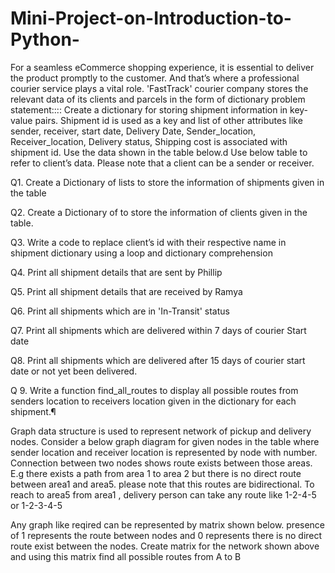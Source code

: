 # Mini-Project-on-Introduction-to-Python-
For a seamless eCommerce shopping experience, it is essential to deliver the product promptly to the customer. And that’s where a professional courier service plays a vital role. 'FastTrack' courier company stores the relevant data of its clients and parcels in the form of dictionary problem statement:::: Create a dictionary for storing shipment information in key-value pairs. Shipment id is used as a key and list of other attributes like sender, receiver, start date, Delivery Date, Sender_location, Receiver_location, Delivery status, Shipping cost is associated with shipment id. Use the data shown in the table below.d
Use below table to refer to client’s data. Please note that a client can be a sender or receiver.

Q1. Create a Dictionary of lists to store the information of shipments given in the table

Q2. Create a Dictionary of to store the information of clients given in the table.

Q3. Write a code to replace client’s id with their respective name in shipment dictionary using a loop and dictionary comprehension

Q4. Print all shipment details that are sent by Phillip

Q5. Print all shipment details that are received by Ramya

Q6. Print all shipments which are in 'In-Transit' status

Q7. Print all shipments which are delivered within 7 days of courier Start date

Q8. Print all shipments which are delivered after 15 days of courier start date or not yet been delivered.

Q 9. Write a function find_all_routes to display all possible routes from senders location to receivers location given in the dictionary for each shipment.¶

Graph data structure is used to represent network of pickup and delivery nodes. Consider a below graph diagram for given nodes in the table where sender location and receiver location is represented by node with number. Connection between two nodes shows route exists between those areas. E.g there exists a path from area 1 to area 2 but there is no direct route between area1 and area5. please note that this routes are bidirectional. To reach to area5 from area1 , delivery person can take any route like 1-2-4-5 or 1-2-3-4-5

Any graph like reqired can be represented by matrix shown below. presence of 1 represents the route between nodes and 0 represents there is no direct route exist between the nodes. Create matrix for the network shown above and using this matrix find all possible routes from A to B
